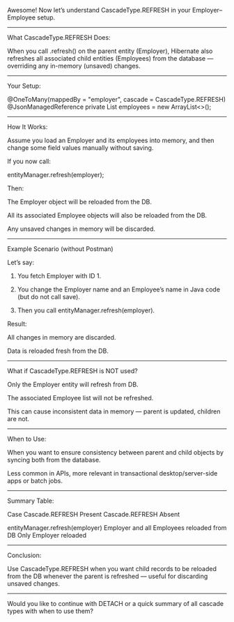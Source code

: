 Awesome! Now let’s understand CascadeType.REFRESH in your Employer–Employee setup.


---

What CascadeType.REFRESH Does:

When you call .refresh() on the parent entity (Employer), Hibernate also refreshes all associated child entities (Employees) from the database — overriding any in-memory (unsaved) changes.


---

Your Setup:

@OneToMany(mappedBy = "employer", cascade = CascadeType.REFRESH)
@JsonManagedReference
private List<Employee> employees = new ArrayList<>();


---

How It Works:

Assume you load an Employer and its employees into memory, and then change some field values manually without saving.

If you now call:

entityManager.refresh(employer);

Then:

The Employer object will be reloaded from the DB.

All its associated Employee objects will also be reloaded from the DB.

Any unsaved changes in memory will be discarded.



---

Example Scenario (without Postman)

Let’s say:

1. You fetch Employer with ID 1.


2. You change the Employer name and an Employee’s name in Java code (but do not call save).


3. Then you call entityManager.refresh(employer).



Result:

All changes in memory are discarded.

Data is reloaded fresh from the DB.



---

What if CascadeType.REFRESH is NOT used?

Only the Employer entity will refresh from DB.

The associated Employee list will not be refreshed.

This can cause inconsistent data in memory — parent is updated, children are not.



---

When to Use:

When you want to ensure consistency between parent and child objects by syncing both from the database.

Less common in APIs, more relevant in transactional desktop/server-side apps or batch jobs.



---

Summary Table:

Case	Cascade.REFRESH Present	Cascade.REFRESH Absent

entityManager.refresh(employer)	Employer and all Employees reloaded from DB	Only Employer reloaded



---

Conclusion:

Use CascadeType.REFRESH when you want child records to be reloaded from the DB whenever the parent is refreshed — useful for discarding unsaved changes.


---

Would you like to continue with DETACH or a quick summary of all cascade types with when to use them?
